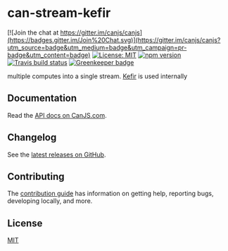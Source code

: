 # can-stream-kefir

[![Join the chat at https://gitter.im/canjs/canjs](https://badges.gitter.im/Join%20Chat.svg)](https://gitter.im/canjs/canjs?utm_source=badge&utm_medium=badge&utm_campaign=pr-badge&utm_content=badge)
[![License: MIT](https://img.shields.io/badge/license-MIT-blue.svg)](https://github.com/canjs/can-stream-kefir/blob/master/LICENSE)
[![npm version](https://badge.fury.io/js/can-stream-kefir.svg)](https://www.npmjs.com/package/can-stream-kefir)
[![Travis build status](https://travis-ci.org/canjs/can-stream-kefir.svg?branch=master)](https://travis-ci.org/canjs/can-stream-kefir)
[![Greenkeeper badge](https://badges.greenkeeper.io/canjs/can-stream-kefir.svg)](https://greenkeeper.io/)

multiple computes into a single stream. [Kefir](https://rpominov.github.io/kefir/) is used internally

## Documentation

Read the [API docs on CanJS.com](https://canjs.com/doc/can-stream-kefir.html).

## Changelog

See the [latest releases on GitHub](https://github.com/canjs/can-stream-kefir/releases).

## Contributing

The [contribution guide](https://github.com/canjs/can-stream-kefir/blob/master/CONTRIBUTING.md) has information on getting help, reporting bugs, developing locally, and more.

## License

[MIT](https://github.com/canjs/can-stream-kefir/blob/master/LICENSE)

